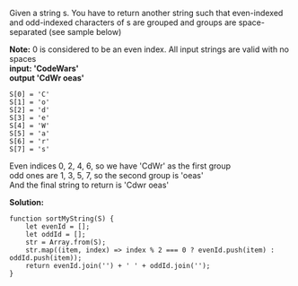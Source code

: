 Given a string s. You have to return another string such that even-indexed and odd-indexed characters of s are grouped and groups are space-separated (see sample below)

**Note:** 
0 is considered to be an even index. 
All input strings are valid with no spaces  
**input: 'CodeWars'**  
**output 'CdWr oeas'**
```
S[0] = 'C'
S[1] = 'o'
S[2] = 'd'
S[3] = 'e'
S[4] = 'W'
S[5] = 'a'
S[6] = 'r'
S[7] = 's'
```
Even indices 0, 2, 4, 6, so we have 'CdWr' as the first group  
odd ones are 1, 3, 5, 7, so the second group is 'oeas'  
And the final string to return is 'Cdwr oeas'  

**Solution:**
```
function sortMyString(S) {
    let evenId = [];
    let oddId = [];
    str = Array.from(S);
    str.map((item, index) => index % 2 === 0 ? evenId.push(item) : oddId.push(item));
    return evenId.join('') + ' ' + oddId.join('');
}
```